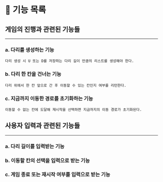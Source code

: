 # 🚀 기능 목록

## 게임의 진행과 관련된 기능들

---

### a. 다리를 생성하는 기능
    다리 생성 시 U 또는 D를 저장하는 다리 길이 만큼의 리스트를 생성해야 한다.

### b. 다리 한 칸을 건너는 기능
    다리 위에서 한 칸 앞으로 간 후 이동할 수 있는 칸인지 여부를 리턴한다.

### c. 지금까지 이동한 경로를 초기화하는 기능
    이동할 수 없는 칸에 도달해 재시작을 선택하면 지금까지의 이동 경로가 초기화된다.

## 사용자 입력과 관련된 기능들

---

### a. 다리 길이를 입력받는 기능
### b. 이동할 칸의 선택을 입력으로 받는 기능
### c. 게임 종료 또는 재시작 여부를 입력으로 받는 기능

